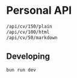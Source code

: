 # Personal API

```bash
/api/cv/150/plain
/api/cv/100/html
/api/cv/50/markdown
```

## Developing

```bash
bun run dev
```
